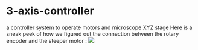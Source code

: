 # 3-axis-controller
a controller system to operate motors and microscope XYZ stage
Here is a sneak peek of how we figured out the connection between the rotary encoder and the steeper motor : ![](stepper_motor.gif)
